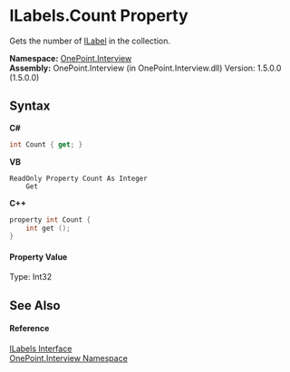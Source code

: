 # ILabels.Count Property 
 

Gets the number of <a href="T_OnePoint_Interview_ILabel">ILabel</a> in the collection.

**Namespace:**&nbsp;<a href="N_OnePoint_Interview">OnePoint.Interview</a><br />**Assembly:**&nbsp;OnePoint.Interview (in OnePoint.Interview.dll) Version: 1.5.0.0 (1.5.0.0)

## Syntax

**C#**<br />
``` C#
int Count { get; }
```

**VB**<br />
``` VB
ReadOnly Property Count As Integer
	Get
```

**C++**<br />
``` C++
property int Count {
	int get ();
}
```


#### Property Value
Type: Int32

## See Also


#### Reference
<a href="T_OnePoint_Interview_ILabels">ILabels Interface</a><br /><a href="N_OnePoint_Interview">OnePoint.Interview Namespace</a><br />